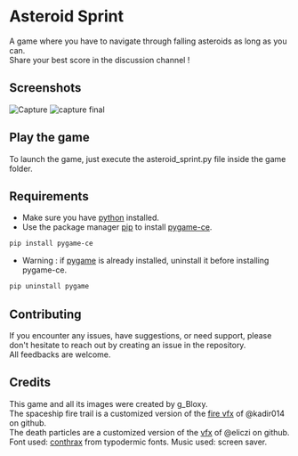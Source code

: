 # Asteroid Sprint

A game where you have to navigate through falling asteroids as long as you can.  
Share your best score in the discussion channel !

## Screenshots

![Capture](https://github.com/gBloxy/Asteroid-Sprint/assets/121670440/c3648cc8-c451-4a83-822b-af77333e3f67)
![capture final](https://github.com/gBloxy/Asteroid-Sprint/assets/121670440/4610ee5e-d42f-4c8b-8a17-0d6c65cd38bf)


## Play the game

To launch the game, just execute the asteroid_sprint.py file inside the game folder.

## Requirements

* Make sure you have [python](https://www.python.org) installed.  
* Use the package manager [pip](https://pip.pypa.io/en/stable/) to install [pygame-ce](https://pyga.me).  
```bash
pip install pygame-ce
```
* Warning : if [pygame](https://www.pygame.org/news) is already installed, uninstall it before installing pygame-ce.  
```bash
pip uninstall pygame
```

## Contributing

If you encounter any issues, have suggestions, or need support, please don't hesitate to reach out by creating an issue in the repository.  
All feedbacks are welcome.

## Credits

This game and all its images were created by g_Bloxy.  
The spaceship fire trail is a customized version of the [fire vfx](https://github.com/kadir014/pygame-vfx) of @kadir014 on github.  
The death particles are a customized version of the [vfx](https://github.com/eliczi/vfx) of @eliczi on github.  
Font used: [conthrax](https://typodermicfonts.com/conthrax/) from typodermic fonts.
Music used: screen saver.
